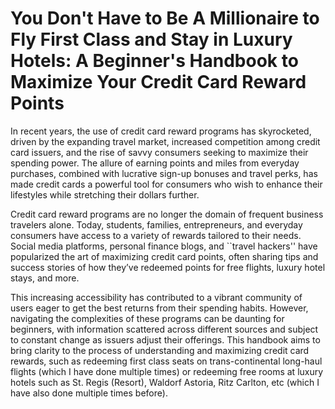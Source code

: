# You Don't Have to Be A Millionaire to Fly First Class and Stay in Luxury Hotels: A Beginner's Handbook to Maximize Your Credit Card Reward Points

In recent years, the use of credit card reward programs has skyrocketed, driven by the expanding travel market, increased competition among credit card issuers, and the rise of savvy consumers seeking to maximize their spending power. The allure of earning points and miles from everyday purchases, combined with lucrative sign-up bonuses and travel perks, has made credit cards a powerful tool for consumers who wish to enhance their lifestyles while stretching their dollars further.

Credit card reward programs are no longer the domain of frequent business travelers alone. Today, students, families, entrepreneurs, and everyday consumers have access to a variety of rewards tailored to their needs. Social media platforms, personal finance blogs, and ``travel hackers'' have popularized the art of maximizing credit card points, often sharing tips and success stories of how they’ve redeemed points for free flights, luxury hotel stays, and more.

This increasing accessibility has contributed to a vibrant community of users eager to get the best returns from their spending habits. However, navigating the complexities of these programs can be daunting for beginners, with information scattered across different sources and subject to constant change as issuers adjust their offerings. This handbook aims to bring clarity to the process of understanding and maximizing credit card rewards, such as redeeming first class seats on trans-continental long-haul flights (which I have done multiple times) or redeeming free rooms at luxury hotels such as St. Regis (Resort), Waldorf Astoria, Ritz Carlton, etc (which I have also done multiple times before).


